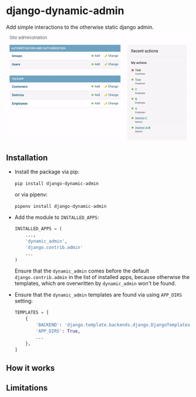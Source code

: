 # django-dynamic-admin

Add simple interactions to the otherwise static django admin.
![Demo Animation](docs/demo.gif "Demo")


## Installation

- Install the package via pip:
  
    ```pip install django-dynamic-admin```
    
    or via pipenv:

    ```pipenv install django-dynamic-admin```
- Add the module to `INSTALLED_APPS`:
    ```python
    INSTALLED_APPS = (
        ...,
        'dynamic_admin',
        'django.contrib.admin'
        ...
    )    
    ```
    Ensure that the `dynamic_admin` comes before the 
    default `django.contrib.admin` in the list of installed apps,
    because otherwise the templates, which are overwritten by `dynamic_admin`
    won't be found.
- Ensure that the `dynamic_admin` templates are found via using `APP_DIRS` setting:
  ```python
  TEMPLATES = [
      {
          'BACKEND': 'django.template.backends.django.DjangoTemplates',
          'APP_DIRS': True,
          ...
      },
  ]
  ```

## How it works

## Limitations


## 

